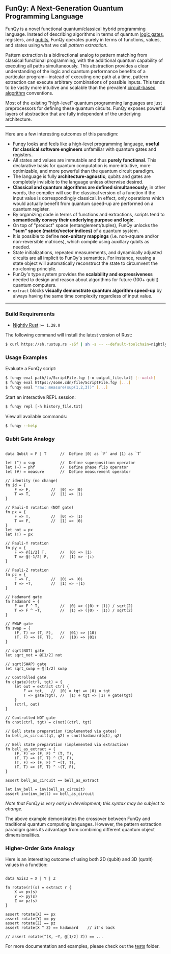 ## FunQy: A Next-Generation Quantum Programming Language

FunQy is a novel functional quantum/classical hybrid programming language. 
Instead of describing algorithms in terms of quantum [logic gates](https://en.wikipedia.org/wiki/Quantum_logic_gate), registers, and [qubits](https://en.wikipedia.org/wiki/Qubit),
FunQy operates purely in terms of functions, values, and states using what we call _pattern extraction_.

Pattern extraction is a bidirectional analog to pattern matching from classical functional programming, 
with the additional quantum capability of executing all paths simultaneously. 
This abstraction provides a clear understanding of the logic and quantum performance benefits of a particular program—instead
of executing one path at a time, pattern extraction can execute arbitrary combinations of possible inputs. 
This tends to be vastly more intuitive and scalable than the prevalent [circuit-based algorithm](https://arxiv.org/abs/1804.03719) conventions. 

Most of the existing "high-level" quantum programming languages are just preprocessors for defining these quantum circuits.
FunQy exposes powerful layers of abstraction that are fully independent of the underlying architecture.

---

Here are a few interesting outcomes of this paradigm:
- Funqy looks and feels like a high-level programming language, **useful for classical software engineers** unfamiliar with quantum gates and registers.
- All states and values are immutable and thus **purely functional**. This declarative basis for quantum computation is more intuitive, more optimizable, and more powerful than the quantum circuit paradigm. 
- The language is fully **architecture-agnostic**; qubits and gates are completely invisible to the language unless otherwise desired.
- **Classical and quantum algorithms are defined simultaneously**; in other words, the compiler will use the classical version of a function if the input value is correspondingly classical. In effect, only operations which would actually benefit from quantum speed-up are performed on a quantum register.
- By organizing code in terms of functions and extractions, scripts tend to **semantically convey their underlying purpose and logic**. 
- On top of "product" space (entanglement/tuples), FunQy unlocks the **"sum" space (matrix/vector indices)** of a quantum system.
- It is possible to define **non-unitary mappings** (i.e. non-square and/or non-reversible matrices), which compile using auxillary qubits as needed.
- State initializations, repeated measurements, and dynamically adjusted circuits are all implicit to FunQy's semantics. For instance, reusing a state object will automatically reconstruct the state to circumvent the no-cloning principle. 
- FunQy's type system provides the **scalability and expressiveness** needed to design and reason about algorithms for future (100+ qubit) quantum computers. 
- `extract` blocks **visually demonstrate quantum algorithm speed-up** by always having the same time complexity regardless of input value. 

---

### Build Requirements

- [Nightly Rust](https://doc.rust-lang.org/1.15.1/book/nightly-rust.html) `>= 1.28.0`

The following command will install the latest version of Rust:
```sh
$ curl https://sh.rustup.rs -sSf | sh -s -- --default-toolchain=nightly
```

### Usage Examples

Evaluate a FunQy script:
```sh
$ funqy eval path/to/ScriptFile.fqy [-o output_file.txt] [--watch]
$ funqy eval https://some.cdn/file/ScriptFile.fqy [...]
$ funqy eval "raw: measure(sup(1,2,3))" [...]
```

Start an interactive REPL session:
```sh
$ funqy repl [-h history_file.txt]
```

View all available commands:
```sh
$ funqy --help
```

### Qubit Gate Analogy

```

data Qubit = F | T		//	Define |0⟩ as `F` and |1⟩ as `T`

let (^) = sup			//	Define superposition operator
let (~) = phf			//	Define phase flip operator
let (#) = measure		//	Define measurement operator

// identity (no change)
fn id = {
    F => F,			//	|0⟩ => |0⟩
    T => T,			//	|1⟩ => |1⟩
}

// Pauli-X rotation (NOT gate)
fn px = {
    F => T,			//	|0⟩ => |1⟩
    T => F,			//	|1⟩ => |0⟩
}
let not = px
let (!) = px

// Pauli-Y rotation
fn py = {
    F => @[1/2] T,		//	|0⟩ => |i⟩
    T => @[-1/2] F,		//	|1⟩ => -|i⟩
}

// Pauli-Z rotation
fn pz = {
    F => F,			//	|0⟩ => |0⟩
    T => ~T,		//	|1⟩ => -|1⟩
}

// Hadamard gate
fn hadamard = {
    F => F ^ T, 		//	|0⟩ => (|0⟩ + |1⟩) / sqrt(2)
    T => F ^ ~T,		//	|1⟩ => (|0⟩ - |1⟩) / sqrt(2)
}

// SWAP gate
fn swap = {
    (F, T) => (T, F), 	//	|01⟩ => |10⟩
    (T, F) => (F, T),	//	|10⟩ => |01⟩
}

// sqrt(NOT) gate
let sqrt_not = @[1/2] not

// sqrt(SWAP) gate
let sqrt_swap = @[1/2] swap

// Controlled gate
fn c(gate)(ctrl, tgt) = {
    let out = extract ctrl {
        F => tgt,	//	|0⟩ ⊗ tgt => |0⟩ ⊗ tgt 
        T => gate(tgt),	//	|1⟩ ⊗ tgt => |1⟩ ⊗ gate(tgt)
    }
    (ctrl, out)
}

// Controlled NOT gate
fn cnot(ctrl, tgt) = c(not)(ctrl, tgt)

// Bell state preparation (implemented via gates)
fn bell_as_circuit(q1, q2) = cnot(hadamard(q1), q2)

// Bell state preparation (implemented via extraction)
fn bell_as_extract = {
    (F, F) => (F, F) ^ (T, T),
    (F, T) => (F, T) ^ (T, F),
    (T, F) => (F, F) ^ ~(T, T),
    (T, T) => (F, T) ^ ~(T, F),
}

assert bell_as_circuit == bell_as_extract

let inv_bell = inv(bell_as_circuit)
assert inv(inv_bell) == bell_as_circuit

```

_Note that FunQy is very early in development; this syntax may be subject to change._

The above example demonstrates the crossover between FunQy and traditional quantum computing languages. 
However, the pattern extraction paradigm gains its advantage from combining different quantum object dimensionalities. 

### Higher-Order Gate Analogy

Here is an interesting outcome of using both 2D (qubit) and 3D (qutrit) values in a function:

```

data Axis3 = X | Y | Z

fn rotate(r)(s) = extract r {
    X => px(s)
    Y => py(s)
    Z => pz(s)
}

assert rotate(X) == px
assert rotate(Y) == py
assert rotate(Z) == pz
assert rotate(X ^ Z) == hadamard	// it's back

// assert rotate(^(X, ~Y, @[1/2] Z)) == ...

```

For more documentation and examples, please check out the [tests](https://github.com/rvanasa/funqy/tree/master/tests) folder. 
